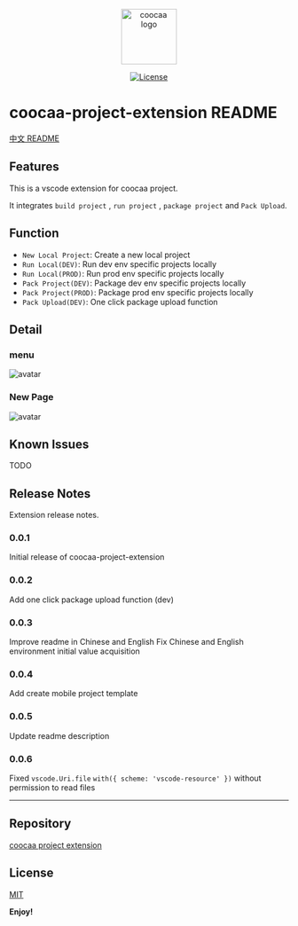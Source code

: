<p align="center"><a href="https://github.com/wrh8214158/coocaa-project-extension" target="_blank" rel="noopener noreferrer"><img width="100" src="https://ae01.alicdn.com/kf/Hb47a85cc35084db2a6fcb704a5016a5cC.png" alt="coocaa logo"></a></p>

<p align="center">
  <a href="https://github.com/wrh8214158/coocaa-project-extension/blob/main/LICENSE"><img src="https://img.shields.io/npm/l/vue.svg?sanitize=true" alt="License"></a>
  <br>
</p>

# coocaa-project-extension README

[中文 README](README.md)

## Features

This is a vscode extension for coocaa project.

It integrates `build project` , `run project` , `package project` and `Pack Upload`.

## Function

- `New Local Project`: Create a new local project
- `Run Local(DEV)`: Run dev env specific projects locally
- `Run Local(PROD)`: Run prod env specific projects locally
- `Pack Project(DEV)`: Package dev env specific projects locally
- `Pack Project(PROD)`: Package prod env specific projects locally
- `Pack Upload(DEV)`: One click package upload function

## Detail

### menu

![avatar](https://ae01.alicdn.com/kf/Hdfeb07363e4f49deb37ffaf128f7d723K.png)

### New Page

![avatar](https://ae01.alicdn.com/kf/Hd6c1058a16d94b4ca73cf3a165f27e8fS.png)

## Known Issues

TODO

## Release Notes

Extension release notes.

### 0.0.1

Initial release of coocaa-project-extension

### 0.0.2

Add one click package upload function (dev)

### 0.0.3

Improve readme in Chinese and English
Fix Chinese and English environment initial value acquisition

### 0.0.4

Add create mobile project template

### 0.0.5

Update readme description

### 0.0.6

Fixed `vscode.Uri.file` `with({ scheme: 'vscode-resource' })` without permission to read files

---

## Repository

[coocaa project extension](https://github.com/wrh8214158/coocaa-project-extension)

## License

[MIT](https://opensource.org/licenses/MIT)

**Enjoy!**
